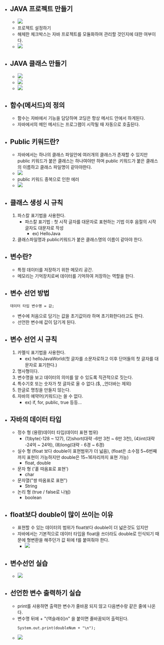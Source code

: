 
- ## JAVA 프로젝트 만들기
	- ![](https://i.imgur.com/TZefgyl.png)
	- 프로젝트 설정하기
	- 해체한 체크박스는 자바 프로젝트를 모듈화하여 관리할 것인지에 대한 여부이다.
	- ![](https://i.imgur.com/cuX1OQg.png)

- ## JAVA 클래스 만들기
	- ![](https://i.imgur.com/EMC6msA.png)
	- ![](https://i.imgur.com/KYrTLla.png)
	- ![](https://i.imgur.com/TTfaaXF.png)

- ## 함수(메서드)의 정의
	- 함수는 자바에서 기능을 담당하며 코딩은 항상 메서드 안에서 하게된다.
	- 자바에서의 메인 메서드는 프로그램이 시작될 때 자동으로 호출된다.

- ## Public 키워드란?
	- 자바에서는 하나의 클래스 파일안에 여러개의 클래스가 존재할 수 있지만 public 키워드가 붙은 클래스는 하나여야만 하며 public 키워드가 붙은 클래스의 이름하고 클래스 파일명이 같아야한다.
	- ![](https://i.imgur.com/b99HkGU.png)
	- public 키워드 중복으로 인한 에러
	- ![](https://i.imgur.com/gtEkAEd.png)

- ## 클래스 생성 시 규칙
	1. 파스칼 표기법을 사용한다.
		- 파스칼 표기법 : 첫 시작 글자를 대문자로 표현하는 기법 이후 음절의 시작글자도 대문자로 작성
			- ex) HelloJava
	2. 클래스파일명과 public키워드가 붙은 클래스명의 이름이 같아야 한다.

- ## 변수란?
	- 특정 데이터를 저장하기 위한 메모리 공간.
	- 메모리는 기억장치로써 데이터를 기억하여 저장하는 역할을 한다.

- ## 변수 선언 방법
	~~~
	데이터 타입 변수명 = 값;
	~~~
	- 변수에 처음으로 담기는 값을 초기값이라 하며 초기화한다라고도 한다.
	- 선언한 변수에 값이 담기게 된다.

- ## 변수 선언 시 규칙
	1. 카멜식 표기법을 사용한다.
		- ex) helloJavaWorld(첫 글자를 소문자로하고 이후 단어들의 첫 글자를 대문자로 표기한다.)
	2. 명사형이다.
	3. 변수명을 보고 데이터의 의미를 알 수 있도록 직관적으로 짓는다. 
	4. 특수기호 또는 숫자가 첫 글자로 올 수 없다.($, _언더바는 제외)
	5. 한글로 명칭을 만들지 않는다.
	6. 자바의 예약어(키워드)는 쓸 수 없다.
		- ex) if, for, public, true 등등...

- ## 자바의 데이터 타입
	- 정수 형 (용량)데이터 타입(데이터 표현 범위)
		- (1)byte(-128 ~ 127), (2)short(대략 -6만 3천 ~ 6만 3천), (4)int(대략 -24억 ~ 24억), (8)long(대략 - 6경 ~ 6경)
	- 실수 형 (float 보다 double이 표현범위가 더 넓음), (float은 소수점 5~6번째까지 표현이 가능하지만 double은 15~16자리까지 표현 가능)
		- float, double
	- 문자 형 ('홑 따옴표로 표현')
		- char
	- 문자열("쌍 따옴표로 표현")
		- String
	- 논리 형 (true / false로 나뉨)
		- boolean

- ## float보다 double이 많이 쓰이는 이유
	- 표현할 수 있는 데이터의 범위가 float보다 double이 더 넓은것도 있지만 
	- 자바에서는 기본적으로 데이터 타입을 float을 쓰더라도 double로 인식되기 때문에 형변환을 해주던가 값 뒤에 f를 붙여줘야 한다.
		- ![](https://i.imgur.com/BVJlymg.png)

- ## 변수선언 실습
	- ![](https://i.imgur.com/wVWTDuU.png)

- ## 선언한 변수 출력하기 실습
	- print를 사용하면 출력한 변수가 줄바꿈 되지 않고 다음변수랑 같은 줄에 나온다.
	- 변수명 뒤에 + "\(역슬래쉬)n" 을 붙이면 줄바꿈되어 출력된다.  
		~~~
		System.out.print(doubleNum + "\n");
		~~~
	- ![](https://i.imgur.com/GRf99y0.png)
